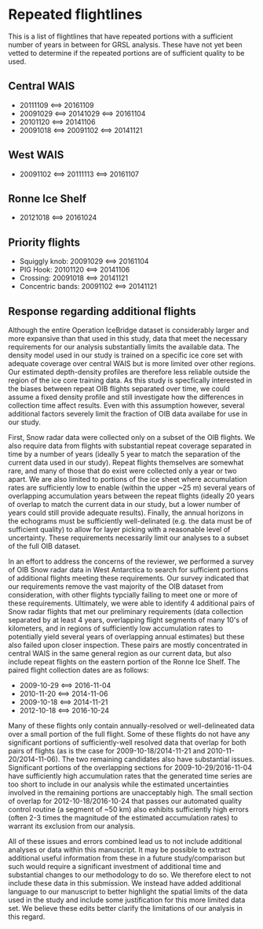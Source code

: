 # Repeated flightlines

This is a list of flightlines that have repeated portions with a sufficient number of years in between for GRSL analysis.
These have not yet been vetted to determine if the repeated portions are of sufficient quality to be used.

## Central WAIS

- 20111109 <==> 20161109
- 20091029 <==> 20141029 <==> 20161104
- 20101120 <==> 20141106
- 20091018 <==> 20091102 <==> 20141121

## West WAIS

- 20091102 <==> 20111113 <==> 20161107

## Ronne Ice Shelf

- 20121018 <==> 20161024

## Priority flights

- Squiggly knob: 20091029 <==> 20161104
- PIG Hook: 20101120 <==> 20141106
- Crossing: 20091018 <==> 20141121
- Concentric bands: 20091102 <==> 20141121

## Response regarding additional flights

Although the entire Operation IceBridge dataset is considerably larger and more expansive than that used in this study, data that meet the necessary requirements for our analysis substantially limits the available data.
The density model used in our study is trained on a specific ice core set with adequate coverage over central WAIS but is more limited over other regions.
Our estimated depth-density profiles are therefore less reliable outside the region of the ice core training data.
As this study is specfically interested in the biases between repeat OIB flights separated over time, we could assume a fixed density profile and still investigate how the differences in collection time affect results.
Even with this assumption however, several additional factors severely limit the fraction of OIB data availabe for use in our study.

First, Snow radar data were collected only on a subset of the OIB flights.
We also require data from flights with substantial repeat coverage separated in time by a number of years (ideally 5 year to match the separation of the current data used in our study).
Repeat flights themselves are somewhat rare, and many of those that do exist were collected only a year or two apart.
We are also limited to portions of the ice sheet where accumulation rates are sufficiently low to enable (within the upper ~25 m) several years of overlapping accumulation years between the repeat flights (ideally 20 years of overlap to match the current data in our study, but a lower number of years could still provide adequate results).
Finally, the annual horizons in the echograms must be sufficiently well-delinated (e.g. the data must be of sufficient quality) to allow for layer picking with a reasonable level of uncertainty.
These requirements necessarily limit our analyses to a subset of the full OIB dataset.

In an effort to address the concerns of the reviewer, we performed a survey of OIB Snow radar data in West Antarctica to search for sufficient portions of additional flights meeting these requirements.
Our survey indicated that our requirements remove the vast majority of the OIB dataset from consideration, with other flights typcially failing to meet one or more of these requirements.
Ultimately, we were able to identify 4 additional pairs of Snow radar flights that met our preliminary requirements (data collection separated by at least 4 years, overlapping flight segments of many 10's of kilometers, and in regions of sufficiently low accumulation rates to potentially yield several years of overlapping annual estimates) but these also failed upon closer inspection.
These pairs are mostly concentrated in central WAIS in the same general region as our current data, but also include repeat flights on the eastern portion of the Ronne Ice Shelf.
The paired flight collection dates are as follows:

- 2009-10-29 <==> 2016-11-04
- 2010-11-20 <==> 2014-11-06
- 2009-10-18 <==> 2014-11-21
- 2012-10-18 <==> 2016-10-24

Many of these flights only contain annually-resolved or well-delineated data over a small portion of the full flight.
Some of these flights do not have any significant portions of sufficiently-well resolved data that overlap for both pairs of flights (as is the case for 2009-10-18/2014-11-21 and 2010-11-20/2014-11-06).
The two remaining candidates also have substantial issues.
Significant portions of the overlapping sections for 2009-10-29/2016-11-04 have sufficiently high accumulation rates that the generated time series are too short to include in our analysis while the estimated uncertainties involved in the remaining portions are unacceptably high.
The small section of overlap for 2012-10-18/2016-10-24 that passes our automated quality control routine (a segment of ~50 km) also exhibits sufficiently high errors (often 2-3 times the magnitude of the estimated accumulation rates) to warrant its exclusion from our analysis.

All of these issues and errors combined lead us to not include additional analyses or data within this manuscript.
It may be possible to extract additional useful information from these in a future study/comparison but such would require a significant investment of additional time and substantial changes to our methodology to do so.
We therefore elect to not include these data in this submission.
We instead have added additional language to our manuscript to better highlight the spatial limits of the data used in the study and include some justification for this more limited data set.
We believe these edits better clarify the limitations of our analysis in this regard.

